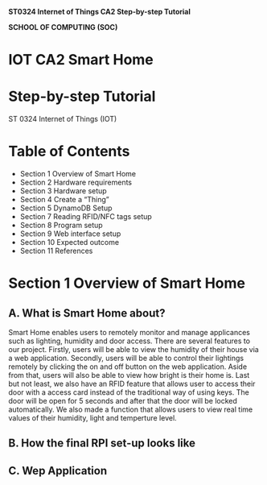 **ST0324 Internet of Things CA2 Step-by-step Tutorial**

**SCHOOL OF COMPUTING (SOC)**

# IOT CA2 Smart Home

# Step-by-step Tutorial

ST 0324 Internet of Things (IOT)

# Table of Contents

- Section 1 Overview of Smart Home
- Section 2 Hardware requirements
- Section 3 Hardware setup
- Section 4 Create a “Thing”
- Section 5 DynamoDB Setup
- Section 7 Reading RFID/NFC tags setup
- Section 8 Program setup
- Section 9 Web interface setup
- Section 10 Expected outcome
- Section 11 References

# Section 1 Overview of Smart Home
## A. What is Smart Home about?

Smart Home enables users to remotely monitor and manage applicances such as lighting, humidity and door access. There are several features to our project. Firstly, users will be able to view the humidity of their house via a web application. Secondly, users will be able to control their lightings remotely by clicking the on and off button on the web application. Aside from that, users will also be able to view how bright is their home is. Last but not least, we also have an RFID feature that allows user to access their door with a access card instead of the traditional way of using keys. The door will be open for 5 seconds and after that the door will be locked automatically. We also made a function that allows users to view real time values of their humidity, light and temperture level. 

## B. How the final RPI set-up looks like

## C. Wep Application 

[](Images/Graph.jpeg)
